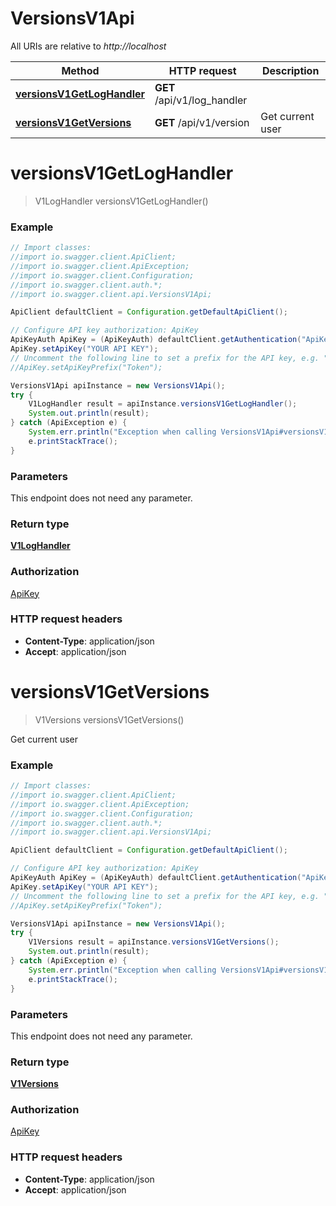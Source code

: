 # VersionsV1Api

All URIs are relative to *http://localhost*

Method | HTTP request | Description
------------- | ------------- | -------------
[**versionsV1GetLogHandler**](VersionsV1Api.md#versionsV1GetLogHandler) | **GET** /api/v1/log_handler | 
[**versionsV1GetVersions**](VersionsV1Api.md#versionsV1GetVersions) | **GET** /api/v1/version | Get current user


<a name="versionsV1GetLogHandler"></a>
# **versionsV1GetLogHandler**
> V1LogHandler versionsV1GetLogHandler()



### Example
```java
// Import classes:
//import io.swagger.client.ApiClient;
//import io.swagger.client.ApiException;
//import io.swagger.client.Configuration;
//import io.swagger.client.auth.*;
//import io.swagger.client.api.VersionsV1Api;

ApiClient defaultClient = Configuration.getDefaultApiClient();

// Configure API key authorization: ApiKey
ApiKeyAuth ApiKey = (ApiKeyAuth) defaultClient.getAuthentication("ApiKey");
ApiKey.setApiKey("YOUR API KEY");
// Uncomment the following line to set a prefix for the API key, e.g. "Token" (defaults to null)
//ApiKey.setApiKeyPrefix("Token");

VersionsV1Api apiInstance = new VersionsV1Api();
try {
    V1LogHandler result = apiInstance.versionsV1GetLogHandler();
    System.out.println(result);
} catch (ApiException e) {
    System.err.println("Exception when calling VersionsV1Api#versionsV1GetLogHandler");
    e.printStackTrace();
}
```

### Parameters
This endpoint does not need any parameter.

### Return type

[**V1LogHandler**](V1LogHandler.md)

### Authorization

[ApiKey](../README.md#ApiKey)

### HTTP request headers

 - **Content-Type**: application/json
 - **Accept**: application/json

<a name="versionsV1GetVersions"></a>
# **versionsV1GetVersions**
> V1Versions versionsV1GetVersions()

Get current user

### Example
```java
// Import classes:
//import io.swagger.client.ApiClient;
//import io.swagger.client.ApiException;
//import io.swagger.client.Configuration;
//import io.swagger.client.auth.*;
//import io.swagger.client.api.VersionsV1Api;

ApiClient defaultClient = Configuration.getDefaultApiClient();

// Configure API key authorization: ApiKey
ApiKeyAuth ApiKey = (ApiKeyAuth) defaultClient.getAuthentication("ApiKey");
ApiKey.setApiKey("YOUR API KEY");
// Uncomment the following line to set a prefix for the API key, e.g. "Token" (defaults to null)
//ApiKey.setApiKeyPrefix("Token");

VersionsV1Api apiInstance = new VersionsV1Api();
try {
    V1Versions result = apiInstance.versionsV1GetVersions();
    System.out.println(result);
} catch (ApiException e) {
    System.err.println("Exception when calling VersionsV1Api#versionsV1GetVersions");
    e.printStackTrace();
}
```

### Parameters
This endpoint does not need any parameter.

### Return type

[**V1Versions**](V1Versions.md)

### Authorization

[ApiKey](../README.md#ApiKey)

### HTTP request headers

 - **Content-Type**: application/json
 - **Accept**: application/json

